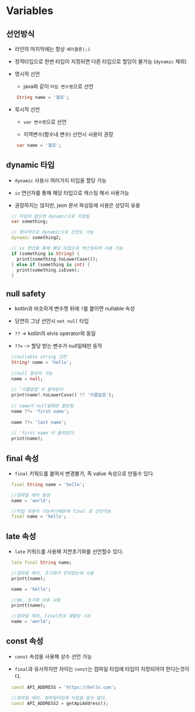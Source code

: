 # Variables

## 선언방식

* 라인의 마지막에는 항상 `세미콜론(;)` 

* 정적타입으로 한번 타입이 지정되면 다른 타입으로 할당이 불가능 (`dynamic` 제외)

* 명시적 선언

    * java와 같이 `타입 변수명`으로 선언

```dart
    String name = '헬로';
```

* 묵시적 선언

    * `var 변수명`으로 선언

    * 지역변수(함수내 변수) 선언시 사용이 권장

```dart
    var name = '헬로';
```


## dynamic 타입

* `dynamic` 사용시 여러가지 타입을 할당 가능

* `is` 연산자를 통해 해당 타입으로 캐스팅 해서 사용가능

* 권장하지는 않지만, json 문서 파싱등에 사용은 상당히 유용

```dart
  // 타입이 없으면 dynamic으로 지정됨
  var something;

  // 명시적으로 dynamic으로 선언도 가능
  dynamic something2;

  // is 연산을 통해 해당 타입으로 캐스팅되어 사용 가능
  if (something is String) {
    print(something.toLowerCase());
  } else if (something is int) {
    print(something.isEven);
  }
```

## null safety

* kotlin과 비슷하게 변수명 뒤에 `?`를 붙이면 nullable 속성

* 당연히 그냥 선언시 `not null` 타입

* `??` -> kotlin의 elvis operator와 동일

* `??=` -> 할당 받는 변수가 null일때만 동작

```dart
  //nullable string 선언
  String? name = 'hello';
  
  //null 할당이 가능
  name = null;
  
  // '이름없음'이 출력된다
  print(name?.toLowerCase() ?? '이름없음');
  
  // name이 null일때만 할당됨
  name ??= 'first name';
  
  name ??= 'last name';
  
  // 'first name'이 출력된다.
  print(name);
```

## final 속성

* `final` 키워드를 붙여서 변경불가, 즉 value 속성으로 만들수 있다.

```dart
  final String name = 'hello';

  //컴파일 에러 발생
  name = 'world';

  //타입 추론이 가능하기때문에 final 로 선언가능
  final name = 'hello';
```

## late 속성

* `late` 키워드를 사용해 지연초기화를 선언할수 있다.

```dart
  late final String name;

  //컴파일 에러, 초기화가 안되었는데 사용
  printt(name);

  name = 'hello';
  
  //OK, 초기화 이후 사용
  printt(name); 

  //컴파일 에러, final인데 재할당 시도
  name = 'world'; 
```

## const 속성

* `const` 속성을 사용해 상수 선언 가능

* `final`과 유사하지만 차이는 `const`는 컴파일 타임에 타입이 지정되어야 한다는것이다.

```dart
  const API_ADDRESS = 'https://hello.com';

  //컴파일 에러, 컴파일타임에 타입을 알수 없다.
  const API_ADDRESS2 = getApiAddress();
```